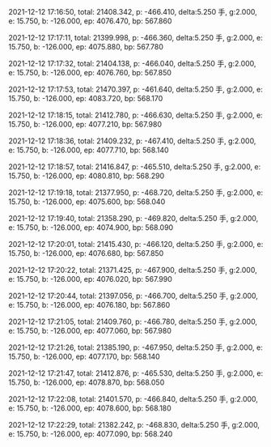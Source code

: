 2021-12-12 17:16:50, total: 21408.342, p: -466.410, delta:5.250 手, g:2.000, e: 15.750, b: -126.000, ep: 4076.470, bp: 567.860

2021-12-12 17:17:11, total: 21399.998, p: -466.360, delta:5.250 手, g:2.000, e: 15.750, b: -126.000, ep: 4075.880, bp: 567.780

2021-12-12 17:17:32, total: 21404.138, p: -466.040, delta:5.250 手, g:2.000, e: 15.750, b: -126.000, ep: 4076.760, bp: 567.850

2021-12-12 17:17:53, total: 21470.397, p: -461.640, delta:5.250 手, g:2.000, e: 15.750, b: -126.000, ep: 4083.720, bp: 568.170

2021-12-12 17:18:15, total: 21412.780, p: -466.630, delta:5.250 手, g:2.000, e: 15.750, b: -126.000, ep: 4077.210, bp: 567.980

2021-12-12 17:18:36, total: 21409.232, p: -467.410, delta:5.250 手, g:2.000, e: 15.750, b: -126.000, ep: 4077.710, bp: 568.140

2021-12-12 17:18:57, total: 21416.847, p: -465.510, delta:5.250 手, g:2.000, e: 15.750, b: -126.000, ep: 4080.810, bp: 568.290

2021-12-12 17:19:18, total: 21377.950, p: -468.720, delta:5.250 手, g:2.000, e: 15.750, b: -126.000, ep: 4075.600, bp: 568.040

2021-12-12 17:19:40, total: 21358.290, p: -469.820, delta:5.250 手, g:2.000, e: 15.750, b: -126.000, ep: 4074.900, bp: 568.090

2021-12-12 17:20:01, total: 21415.430, p: -466.120, delta:5.250 手, g:2.000, e: 15.750, b: -126.000, ep: 4076.680, bp: 567.850

2021-12-12 17:20:22, total: 21371.425, p: -467.900, delta:5.250 手, g:2.000, e: 15.750, b: -126.000, ep: 4076.020, bp: 567.990

2021-12-12 17:20:44, total: 21397.056, p: -466.700, delta:5.250 手, g:2.000, e: 15.750, b: -126.000, ep: 4076.180, bp: 567.860

2021-12-12 17:21:05, total: 21409.760, p: -466.780, delta:5.250 手, g:2.000, e: 15.750, b: -126.000, ep: 4077.060, bp: 567.980

2021-12-12 17:21:26, total: 21385.190, p: -467.950, delta:5.250 手, g:2.000, e: 15.750, b: -126.000, ep: 4077.170, bp: 568.140

2021-12-12 17:21:47, total: 21412.876, p: -465.530, delta:5.250 手, g:2.000, e: 15.750, b: -126.000, ep: 4078.870, bp: 568.050

2021-12-12 17:22:08, total: 21401.570, p: -466.840, delta:5.250 手, g:2.000, e: 15.750, b: -126.000, ep: 4078.600, bp: 568.180

2021-12-12 17:22:29, total: 21382.242, p: -468.830, delta:5.250 手, g:2.000, e: 15.750, b: -126.000, ep: 4077.090, bp: 568.240